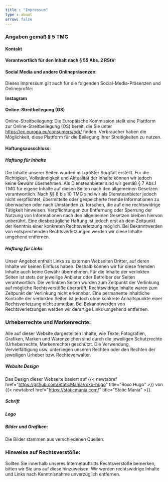 ```yaml
---
title : "Impressum"
type : about
arrow: false
---
```

### Angaben gemäß § 5 TMG




#### Kontakt

#### Verantwortlich für den Inhalt nach § 55 Abs. 2 RStV:




#### Social Media und andere Onlinepräsenzen:
Dieses Impressum gilt auch für die folgenden Social-Media-Präsenzen und Onlineprofile:

**Instagram**

#### Online-Streitbeilegung (OS)
Online-Streitbeilegung: Die Europäische Kommission stellt eine Plattform zur Online-Streitbeilegung (OS) bereit, die Sie unter https://ec.europa.eu/consumers/odr/ finden. Verbraucher haben die Möglichkeit, diese Plattform für die Beilegung ihrer Streitigkeiten zu nutzen.

#### Haftungsausschluss:
##### Haftung für Inhalte
Die Inhalte unserer Seiten wurden mit größter Sorgfalt erstellt. Für die Richtigkeit, Vollständigkeit und Aktualität der Inhalte können wir jedoch keine Gewähr übernehmen. Als Diensteanbieter sind wir gemäß § 7 Abs.1 TMG für eigene Inhalte auf diesen Seiten nach den allgemeinen Gesetzen verantwortlich. Nach §§ 8 bis 10 TMG sind wir als Diensteanbieter jedoch nicht verpflichtet, übermittelte oder gespeicherte fremde Informationen zu überwachen oder nach Umständen zu forschen, die auf eine rechtswidrige Tätigkeit hinweisen. Verpflichtungen zur Entfernung oder Sperrung der Nutzung von Informationen nach den allgemeinen Gesetzen bleiben hiervon unberührt. Eine diesbezügliche Haftung ist jedoch erst ab dem Zeitpunkt der Kenntnis einer konkreten Rechtsverletzung möglich. Bei Bekanntwerden von entsprechenden Rechtsverletzungen werden wir diese Inhalte umgehend entfernen.

##### Haftung für Links
Unser Angebot enthält Links zu externen Webseiten Dritter, auf deren Inhalte wir keinen Einfluss haben. Deshalb können wir für diese fremden Inhalte auch keine Gewähr übernehmen. Für die Inhalte der verlinkten Seiten ist stets der jeweilige Anbieter oder Betreiber der Seiten verantwortlich. Die verlinkten Seiten wurden zum Zeitpunkt der Verlinkung auf mögliche Rechtsverstöße überprüft. Rechtswidrige Inhalte waren zum Zeitpunkt der Verlinkung nicht erkennbar. Eine permanente inhaltliche Kontrolle der verlinkten Seiten ist jedoch ohne konkrete Anhaltspunkte einer Rechtsverletzung nicht zumutbar. Bei Bekanntwerden von Rechtsverletzungen werden wir derartige Links umgehend entfernen.

### Urheberrechte und Markenrechte:
Alle auf dieser Website dargestellten Inhalte, wie Texte, Fotografien, Grafiken, Marken und Warenzeichen sind durch die jeweiligen Schutzrechte (Urheberrechte, Markenrechte) geschützt. Die Verwendung, Vervielfältigung usw. unterliegen unseren Rechten oder den Rechten der jeweiligen Urheber bzw. Rechteverwalter.

##### Website Design
Das Design dieser Webseite basiert auf {{< newtabref  href="https://github.com/StaticMania/roxo-hugo" title="Roxo Hugo" >}}
von {{< newtabref  href="https://staticmania.com/" title="Static Mania" >}}.

##### Schrift


##### Logo

##### Bilder und Grafiken:
Die Bilder stammen aus verschiedenen Quellen.


### Hinweise auf Rechtsverstöße:
Sollten Sie innerhalb unseres Internetauftritts Rechtsverstöße bemerken, bitten wir Sie uns auf diese hinzuweisen. Wir werden rechtswidrige Inhalte und Links nach Kenntnisnahme unverzüglich entfernen.




